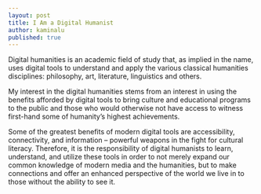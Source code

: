 ```yaml
---
layout: post
title: I Am a Digital Humanist
author: kaminalu
published: true
---
```


Digital humanities is an academic field of study that, as implied in the name, uses digital tools to understand and apply the various classical humanities disciplines: philosophy, art, literature, linguistics and others.  

My interest in the digital humanities stems from an interest in using the benefits afforded by digital tools to bring culture and educational programs to the public and those who would otherwise not have access to witness first-hand some of humanity’s highest achievements.  

Some of the greatest benefits of modern digital tools are accessibility, connectivity, and information – powerful weapons in the fight for cultural literacy.   Therefore, it is the responsibility of digital humanists to learn, understand, and utilize these tools in order to not merely expand our common knowledge of modern media and the humanities, but to make connections and offer an enhanced perspective of the world we live in to those without the ability to see it.
